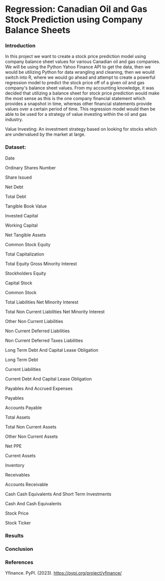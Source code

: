 # Regression: Canadian Oil and Gas Stock Prediction using Company Balance Sheets

### Introduction

In this project we want to create a stock price prediction model using company balance sheet values for various Canadian oil and gas companies. We will be using the Python Yahoo Finance API to get the data, then we would be utilizing Python for data wrangling and cleaning, then we would switch into R, where we would go ahead and attempt to create a powerful regression model to predict the stock price off of a given oil and gas company's balance sheet values. From my accounting knowledge, it was decided that utilizing a balance sheet for stock price prediction would make the most sense as this is the one company financial statement which provides a snapshot in time, whereas other financial statements provide values over a certain period of time. This regression model would then be able to be used for a strategy of value investing within the oil and gas industry.

Value Investing: An investment strategy based on looking for stocks which are undervalued by the market at large.

### Dataset:

Date

Ordinary Shares Number

Share Issued

Net Debt

Total Debt

Tangible Book Value

Invested Capital

Working Capital

Net Tangible Assets

Common Stock Equity

Total Capitalization

Total Equity Gross Minority Interest

Stockholders Equity

Capital Stock

Common Stock

Total Liabilities Net Minority Interest

Total Non Current Liabilities Net Minority Interest

Other Non Current Liabilities

Non Current Deferred Liabilities

Non Current Deferred Taxes Liabilities

Long Term Debt And Capital Lease Obligation

Long Term Debt

Current Liabilities

Current Debt And Capital Lease Obligation

Payables And Accrued Expenses

Payables

Accounts Payable

Total Assets

Total Non Current Assets

Other Non Current Assets

Net PPE

Current Assets

Inventory

Receivables

Accounts Receivable

Cash Cash Equivalents And Short Term Investments

Cash And Cash Equivalents

Stock Price

Stock Ticker

### Results

### Conclusion

### References

Yfinance. PyPI. (2023). https://pypi.org/project/yfinance/
